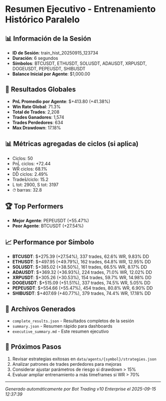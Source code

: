 # Resumen Ejecutivo - Entrenamiento Histórico Paralelo

## 📊 Información de la Sesión
- **ID de Sesión**: train_hist_20250915_123734
- **Duración**: 6 segundos
- **Símbolos**: BTCUSDT, ETHUSDT, SOLUSDT, ADAUSDT, XRPUSDT, DOGEUSDT, PEPEUSDT, SHIBUSDT
- **Balance Inicial por Agente**: $1,000.00

## 🎯 Resultados Globales
- **PnL Promedio por Agente**: $+413.80 (+41.38%)
- **Win Rate Global**: 71.3%
- **Total de Trades**: 2,208
- **Trades Ganadores**: 1,574
- **Trades Perdedores**: 634
- **Max Drawdown**: 17.18%

## 📊 Métricas agregadas de ciclos (si aplica)
- Ciclos: 50
- PnL̄ ciclos: +72.44
- WR̄ ciclos: 68.1%
- DD̄ ciclos: 2.49%
- Trades̄/ciclo: 15.2
- L tot: 2900, S tot: 3197
- ⏱̄ barras: 32.8


## 🏆 Top Performers
- **Mejor Agente**: PEPEUSDT (+55.47%)
- **Peor Agente**: BTCUSDT (+27.54%)

## 📈 Performance por Símbolo
- **BTCUSDT**: $+275.39 (+27.54%), 337 trades, 62.6% WR, 9.83% DD
- **ETHUSDT**: $+497.95 (+49.79%), 162 trades, 64.8% WR, 12.95% DD
- **SOLUSDT**: $+385.02 (+38.50%), 161 trades, 66.5% WR, 8.17% DD
- **ADAUSDT**: $+369.32 (+36.93%), 224 trades, 71.0% WR, 12.02% DD
- **XRPUSDT**: $+305.26 (+30.53%), 154 trades, 59.7% WR, 14.98% DD
- **DOGEUSDT**: $+515.09 (+51.51%), 337 trades, 74.5% WR, 5.05% DD
- **PEPEUSDT**: $+554.66 (+55.47%), 454 trades, 80.8% WR, 6.90% DD
- **SHIBUSDT**: $+407.69 (+40.77%), 379 trades, 74.4% WR, 17.18% DD

## 📁 Archivos Generados
- `complete_results.json` - Resultados completos de la sesión
- `summary.json` - Resumen rápido para dashboards
- `executive_summary.md` - Este resumen ejecutivo

## 🎯 Próximos Pasos
1. Revisar estrategias exitosas en `data/agents/{symbol}/strategies.json`
2. Analizar patrones de trades perdedores para mejoras
3. Considerar ajustar parámetros de riesgo si drawdown > 15%
4. Evaluar ampliar entrenamiento a más timeframes si WR > 70%

---
*Generado automáticamente por Bot Trading v10 Enterprise el 2025-09-15 12:37:39*
